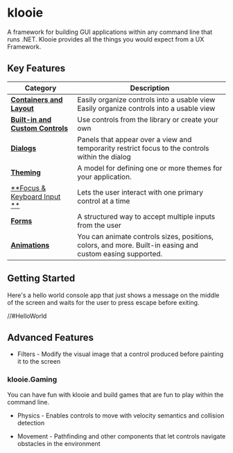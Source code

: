 # klooie
A framework for building GUI applications within any command line that runs .NET. Klooie provides all the things you would expect from a UX Framework.

## Key Features

Category                                                                                                                    | Description
----------------------------------------------------------------------------------------------------------------------------|------------
[**Containers and Layout**](https://github.com/adamabdelhamed/klooie/blob/main/src/klooie/klooie/Containers/Readme.md)      | Easily organize controls into a usable view Easily organize controls into a usable view
[**Built-in and Custom Controls**](https://github.com/adamabdelhamed/klooie/tree/main/src/klooie/klooie/Controls/Readme.md) | Use controls from the library or create your own
[**Dialogs**](https://github.com/adamabdelhamed/klooie/tree/main/src/klooie/klooie/Containers/Dialogs/Readme.md)            | Panels that appear over a view and temporarity restrict focus to the controls within the dialog
[**Theming**](https://github.com/adamabdelhamed/klooie/tree/main/src/klooie/klooie/Theming/Readme.md)                       | A model for defining one or more themes for your application.
[**Focus & Keyboard Input **](https://github.com/adamabdelhamed/klooie/tree/main/src/klooie/klooie/Focus/Readme.md)                           | Lets the user interact with one primary control at a time
[**Forms**](https://github.com/adamabdelhamed/klooie/tree/main/src/klooie/klooie/Forms/Readme.md)                           | A structured way to accept multiple inputs from the user 
[**Animations**](https://github.com/adamabdelhamed/klooie/tree/main/src/klooie/klooie/Animation/Readme.md)                  | You can animate controls sizes, positions, colors, and more. Built-in easing and custom easing supported.

## Getting Started

Here's a hello world console app that just shows a message on the middle of the screen and waits for the user to press escape before exiting.

//#HelloWorld

## Advanced Features


- Filters - Modify the visual image that a control produced before painting it to the screen

### klooie.Gaming

You can have fun with klooie and build games that are fun to play within the command line.

- Physics - Enables controls to move with velocity semantics and collision detection

- Movement - Pathfinding and other components that let controls navigate obstacles in the environment